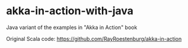 # akka-in-action-with-java
Java variant of the examples in "Akka in Action" book

Original Scala code: https://github.com/RayRoestenburg/akka-in-action
